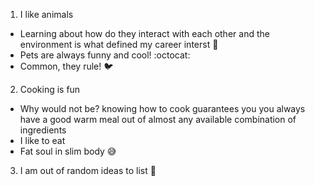 1. I like animals
  - Learning about how do they interact with each other and the environment is what defined my career interst 🐯
  - Pets are always funny and cool! :octocat:
  - Common, they rule! 🐦
2. Cooking is fun
  - Why would not be? knowing how to cook guarantees you you always have a good warm meal out of almost any available combination of ingredients
  - I like to eat
  - Fat soul in slim body 😅
3. I am out of random ideas to list 🤔
